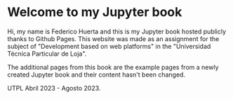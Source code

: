 # Welcome to my Jupyter book

Hi, my name is Federico Huerta and this is my Jupyter book hosted publicly thanks to Github Pages. This website was made as an assignment for the subject of "Development based on web platforms" in the "Universidad Técnica Particular de Loja".

The additional pages from this book are the example pages from a newly created Jupyter book and their content hasn't been changed.

UTPL Abril 2023 - Agosto 2023.

```{tableofcontents}
```
